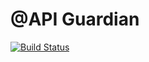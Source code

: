 # @API Guardian

[![Build Status](https://junit.ci.cloudbees.com/buildStatus/icon?job=API_Guardian)](https://junit.ci.cloudbees.com/job/API_Guardian)

